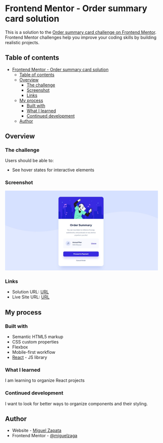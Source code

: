 # Frontend Mentor - Order summary card solution

This is a solution to the [Order summary card challenge on Frontend Mentor](https://www.frontendmentor.io/challenges/order-summary-component-QlPmajDUj). Frontend Mentor challenges help you improve your coding skills by building realistic projects.

## Table of contents

- [Frontend Mentor - Order summary card solution](#frontend-mentor---order-summary-card-solution)
  - [Table of contents](#table-of-contents)
  - [Overview](#overview)
    - [The challenge](#the-challenge)
    - [Screenshot](#screenshot)
    - [Links](#links)
  - [My process](#my-process)
    - [Built with](#built-with)
    - [What I learned](#what-i-learned)
    - [Continued development](#continued-development)
  - [Author](#author)

## Overview

### The challenge

Users should be able to:

- See hover states for interactive elements

### Screenshot

![](./src/images/screenshot.jpg)

### Links

- Solution URL: [URL](https://www.frontendmentor.io/challenges/order-summary-component-QlPmajDUj/hub/order-summary-component-with-react-and-scss-EpeEmEIcqz)
- Live Site URL: [URL](https://order-summary-component-ten-alpha.vercel.app/)

## My process

### Built with

- Semantic HTML5 markup
- CSS custom properties
- Flexbox
- Mobile-first workflow
- [React](https://reactjs.org/) - JS library

### What I learned

I am learning to organize React projects

### Continued development

I want to look for better ways to organize components and their styling.

## Author

- Website - [Miguel Zapata](https://miguezaga.online/)
- Frontend Mentor - [@miguelzaga](https://www.frontendmentor.io/profile/miguelzaga)
